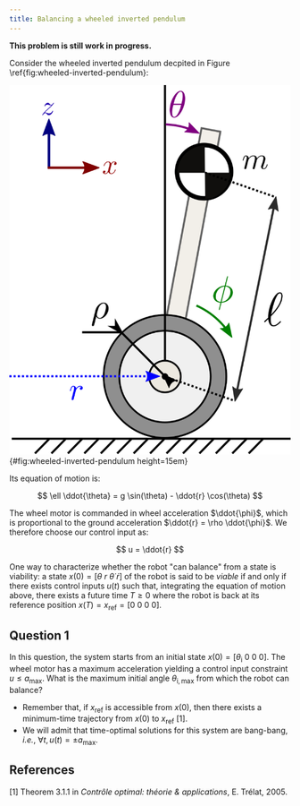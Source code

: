 ```yaml
---
title: Balancing a wheeled inverted pendulum
---
```


**This problem is still work in progress.**

Consider the wheeled inverted pendulum decpited in Figure \ref{fig:wheeled-inverted-pendulum}:

![Wheeled inverted pendulum model.](figures/wheeled-inverted-pendulum.svg){#fig:wheeled-inverted-pendulum height=15em}

Its equation of motion is:

$$
\ell \ddot{\theta} = g \sin(\theta) - \ddot{r} \cos(\theta)
$$

The wheel motor is commanded in wheel acceleration $\ddot{\phi}$, which is proportional to the ground acceleration $\ddot{r} = \rho \ddot{\phi}$. We therefore choose our control input as:

$$
u = \ddot{r}
$$

One way to characterize whether the robot "can balance" from a state is viability: a state $x(0) = [\theta\ r\ \dot{\theta}\ \dot{r}]$ of the robot is said to be *viable* if and only if there exists control inputs $u(t)$ such that, integrating the equation of motion above, there exists a future time $T \geq 0$ where the robot is back at its reference position $x(T) = x_{\mathrm{ref}} = [0\ 0\ 0\ 0]$.

## Question 1

In this question, the system starts from an initial state $x(0) = [\theta_{\mathrm{i}}\ 0\ 0\ 0]$. The wheel motor has a maximum acceleration yielding a control input constraint $u \leq a_{\mathrm{max}}$. What is the maximum initial angle $\theta_{\mathrm{i,max}}$ from which the robot can balance?

- Remember that, if $x_{\mathrm{ref}}$ is accessible from $x(0)$, then there exists a minimum-time trajectory from $x(0)$ to $x_{\mathrm{ref}}$ [1].
- We will admit that time-optimal solutions for this system are bang-bang, *i.e.*, $\forall t, u(t) = \pm a_{\mathrm{max}}$.

## References

[1] Theorem 3.1.1 in *Contrôle optimal: théorie & applications*, E. Trélat, 2005.
